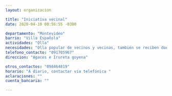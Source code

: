```yaml
---
layout: organizacion

title: "Iniciativa vecinal"
date: 2020-04-10 00:56:55 -0300

departamento: "Montevideo"
barrio: "Villa Española"
actividades: "Olla"
necesidades: "Olla popular de vecinos y vecinas, también se reciben donaciones"
telefono_contacto: "091705967"
direccion: "Agaces e Irureta goyena"

otros_contactos: "098464819"
horario: "A diario, contactar vía telefónica "
aclaraciones: ""
cuenta_bancaria: ""

---
```

